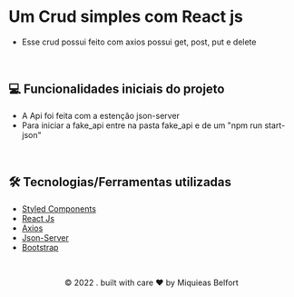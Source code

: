 # Um Crud simples com React js 
* Esse crud possui feito com axios possui get, post, put e delete

&nbsp;

## 💻 Funcionalidades iniciais do projeto
* A Api foi feita com a estenção json-server
* Para iniciar a fake_api entre na pasta fake_api e de um "npm run start-json"

&nbsp;

## 🛠️ Tecnologias/Ferramentas utilizadas

* [Styled Components](https://styled-components.com/)
* [React Js](https://reactjs.org/)
* [Axios](https://axios-http.com/docs/intro)
* [Json-Server](https://www.npmjs.com/package/json-server)
* [Bootstrap](https://getbootstrap.com/)

&nbsp;

<p align="center">© 2022 . built with care ♥ by Miquieas Belfort</p>